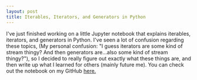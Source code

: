 ```yaml
---
layout: post
title: Iterables, Iterators, and Generators in Python
---
```


I've just finished working on a little Jupyter notebook that explains iterables, iterators, and generators in Python.
I've seen a lot of confusion regarding these topics, 
(My personal confusion: "I guess iterators are some kind of stream thingy? And then generators are...also some kind of stream thingy?"),
so I decided to really figure out exactly what these things are, and then write up what I learned for others (mainly future me).
You can check out the notebook on my GitHub [here.](https://github.com/jnd18/python-iter/blob/master/iterables-and-iterators.ipynb)

